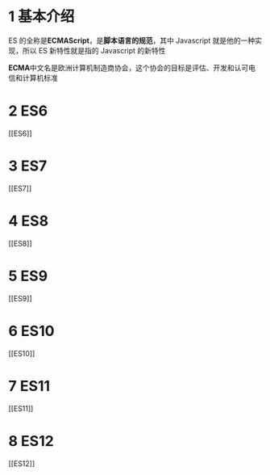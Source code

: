 # 1 基本介绍

ES 的全称是**ECMAScript**，是**脚本语言的规范**，其中 Javascript 就是他的一种实现，所以 ES 新特性就是指的 Javascript 的新特性

**ECMA**中文名是欧洲计算机制造商协会，这个协会的目标是评估、开发和认可电信和计算机标准

# 2 ES6

[[ES6]]

# 3 ES7

[[ES7]]

# 4 ES8

[[ES8]]

# 5 ES9

[[ES9]]

# 6 ES10

[[ES10]]

# 7 ES11

[[ES11]]

# 8 ES12

[[ES12]]
